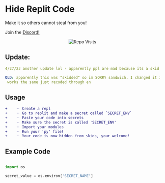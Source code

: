 # Hide Replit Code

Make it so others cannot steal from you!

Join the [Discord!](https://discord.gg/qybBqmkcnE)


<p align="center"> <img src=" [![HitCount](https://hits.dwyl.com/Jakee8718/Hide-Replit-Code.svg?style=flat-square)](http://hits.dwyl.com/Jakee8718/Hide-Replit-Code)" alt="Repo Visits" /> </p>

## Update:

```yaml
4/27/23 another update lol - apparently ppl are mad because its a skid because of the file name?? wtf?
```

```yaml
OLD: apparently this was "skidded" so im SORRY sandwich. I changed it if your happy.
 works the same just recoded through en
```
## Usage

```diff
+    ・ Create a repl
+    ・ Go to replit and make a secret called `SECRET_ENV`
+    ・ Paste your code into secrets
+    ・ Make sure the secret is called 'SECRET_ENV'
+    ・ Import your modules
+    ・ Run your 'py' file!
+    ・ Your code is now hidden from skids, your welcome!
```

## Example Code
```py

import os

secret_value = os.environ['SECRET_NAME']

```

